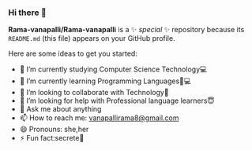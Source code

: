 ### Hi there 👋


**Rama-vanapalli/Rama-vanapalli** is a ✨ _special_ ✨ repository because its `README.md` (this file) appears on your GitHub profile.

Here are some ideas to get you started:

- 🔭 I’m currently studying Computer Science Technology💻
- 🌱 I’m currently learning Programming Languages📖💻
- 👯 I’m looking to collaborate with Technology🤪
- 🤔 I’m looking for help with Professional language learners😇
- 💬 Ask me about anything
- 📫 How to reach me: vanapallirama8@gmail.com
- 😄 Pronouns: she,her
- ⚡ Fun fact:secrete🤣 

